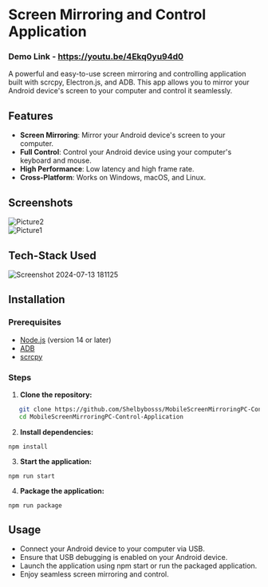 # Screen Mirroring and Control Application

### Demo Link - https://youtu.be/4Ekq0yu94d0

A powerful and easy-to-use screen mirroring and controlling application built with scrcpy, Electron.js, and ADB. This app allows you to mirror your Android device's screen to your computer and control it seamlessly.

## Features

- **Screen Mirroring**: Mirror your Android device's screen to your computer.
- **Full Control**: Control your Android device using your computer's keyboard and mouse.
- **High Performance**: Low latency and high frame rate.
- **Cross-Platform**: Works on Windows, macOS, and Linux.

## Screenshots

![Picture2](https://github.com/user-attachments/assets/00d9f7c7-aac5-45b1-ae19-24d8032baa86)
<br>
![Picture1](https://github.com/user-attachments/assets/32c7927d-8018-4f35-b8d6-389c5842a053)


## Tech-Stack Used
![Screenshot 2024-07-13 181125](https://github.com/user-attachments/assets/237968b6-f724-4eb8-8219-5029983ad637)


## Installation

### Prerequisites

- [Node.js](https://nodejs.org/) (version 14 or later)
- [ADB](https://developer.android.com/studio/command-line/adb)
- [scrcpy](https://github.com/Genymobile/scrcpy)

### Steps

1. **Clone the repository:**
```sh
   git clone https://github.com/Shelbybosss/MobileScreenMirroringPC-Control-Application-.git
   cd MobileScreenMirroringPC-Control-Application 
```
2. **Install dependencies:**
```
npm install

```


3. **Start the application:**
```
npm run start

```

4. **Package the application:**
```
npm run package

```

## Usage
- Connect your Android device to your computer via USB.
- Ensure that USB debugging is enabled on your Android device.
- Launch the application using npm start or run the packaged application.
- Enjoy seamless screen mirroring and control.
